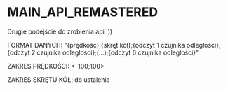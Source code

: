 # MAIN_API_REMASTERED
Drugie podejście do zrobienia api :))

FORMAT DANYCH:
"{prędkość};{skręt kół};{odczyt 1 czujnika odległości};
{odczyt 2 czujnika odległości};(...);{odczyt 6 czujnika odległości}"

ZAKRES PRĘDKOŚCI: <-100;100>

ZAKRES SKRĘTU KÓŁ: do ustalenia